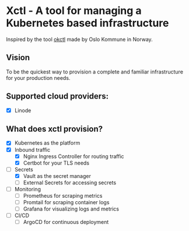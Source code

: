# Xctl - A tool for managing a Kubernetes based infrastructure

Inspired by the tool [okctl](https://github.com/oslokommune/okctl) made by Oslo Kommune in Norway.

## Vision

To be the quickest way to provision a complete and familiar infrastructure for your production needs.

## Supported cloud providers:
- [x] Linode

## What does xctl provision?

- [x] Kubernetes as the platform
- [x] Inbound traffic
    - [x] Nginx Ingress Controller for routing traffic
    - [x] Certbot for your TLS needs
- [ ] Secrets
    - [x] Vault as the secret manager
    - [ ] External Secrets for accessing secrets
- [ ] Monitoring
    - [ ] Prometheus for scraping metrics
    - [ ] Promtail for scraping container logs
    - [ ] Grafana for visualizing logs and metrics
- [ ] CI/CD
    - [ ] ArgoCD for continuous deployment
